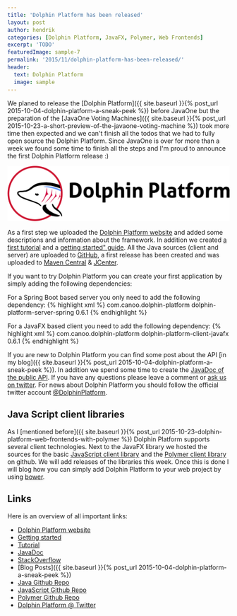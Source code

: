 ```yaml
---
title: 'Dolphin Platform has been released'
layout: post
author: hendrik
categories: [Dolphin Platform, JavaFX, Polymer, Web Frontends]
excerpt: 'TODO'
featuredImage: sample-7
permalink: '2015/11/dolphin-platform-has-been-released/'
header:
  text: Dolphin Platform
  image: sample
---
```

We planed to release the [Dolphin Platform]({{ site.baseurl }}{% post_url 2015-10-04-dolphin-platform-a-sneak-peek %}) before JavaOne but the preparation of the
[JavaOne Voting Machines]({{ site.baseurl }}{% post_url 2015-10-23-a-short-preview-of-the-javaone-voting-machine %}) took more time then expected and we can't finish all the todos that we had to fully open source the Dolphin Platform. Since JavaOne is over for more than a week we found some time to finish all the steps and I'm proud to announce the first Dolphin Platform release :)

![Dolphin Platform](/assets/posts/guigarage-legacy/dp1-1024x255.png)

As a first step we uploaded the [Dolphin Platform website](http://www.dolphin-platform.io) and added some descriptions and information about the framework. In addition we created [a first tutorial](http://www.dolphin-platform.io/documentation/tutorial.html) and a [getting started" guide](http://www.dolphin-platform.io/documentation/getting-started.html). All the Java sources (client and server) are uploaded to [GitHub](https://github.com/canoo/dolphin-platform), a first release has been created and was uploaded to [Maven Central](http://search.maven.org/#search%7Cga%7C1%7Cdolphin-platform) & [JCenter](https://bintray.com/canoo/dolphin-platform/dolphin-platform/0.6.1/view).

If you want to try Dolphin Platform you can create your first application by simply adding the following dependencies:

For a Spring Boot based server you only need to add the following dependency:
{% highlight xml %}
<dependency>
    <groupId>com.canoo.dolphin-platform</groupId>
    <artifactId>dolphin-platform-server-spring</artifactId>
    <version>0.6.1</version>
</dependency>
{% endhighlight %}

For a JavaFX based client you need to add the following dependency:
{% highlight xml %}
<dependency>
    <groupId>com.canoo.dolphin-platform</groupId>
    <artifactId>dolphin-platform-client-javafx</artifactId>
    <version>0.6.1</version>
</dependency>
{% endhighlight %}

If you are new to Dolphin Platform you can find some post about the API [in my blog]({{ site.baseurl }}{% post_url 2015-10-04-dolphin-platform-a-sneak-peek %}). In addition we spend some time to create the [JavaDoc of the public API](http://www.dolphin-platform.io/javadoc/index.html). If you have any questions please leave a comment or [ask us on twitter](https://twitter.com/DolphinPlatform). For news about Dolphin Platform you should follow the official twitter account [@DolphinPlatform](https://twitter.com/DolphinPlatform).

## Java Script client libraries

As I [mentioned before]({{ site.baseurl }}{% post_url 2015-10-23-dolphin-platform-web-frontends-with-polymer %}) Dolphin Platform supports several client technologies. Next to the JavaFX library we hosted the sources for the basic [JavaScript client library](https://github.com/canoo/dolphin-platform-js) and the [Polymer client library](https://github.com/canoo/dolphin-platform-polymer) on github. We will add releases of the libraries this week. Once this is done I will blog how you can simply add Dolphin Platform to your web project by using [bower](http://bower.io).

## Links

Here is an overview of all important links:

* [Dolphin Platform website](http://www.dolphin-platform.io)
* [Getting started](http://www.dolphin-platform.io/documentation/getting-started.html)
* [Tutorial](http://www.dolphin-platform.io/documentation/tutorial.html)
* [JavaDoc](http://www.dolphin-platform.io/javadoc/index.html)
* [StackOverflow](http://stackoverflow.com/questions/tagged/dolphin-platform)
* [Blog Posts]({{ site.baseurl }}{% post_url 2015-10-04-dolphin-platform-a-sneak-peek %})
* [Java Github Repo](https://github.com/canoo/dolphin-platform)
* [JavaScript Github Repo](https://github.com/canoo/dolphin-platform-js)
* [Polymer Github Repo](https://github.com/canoo/dolphin-platform-polymer)
* [Dolphin Platform @ Twitter](https://twitter.com/DolphinPlatform)
